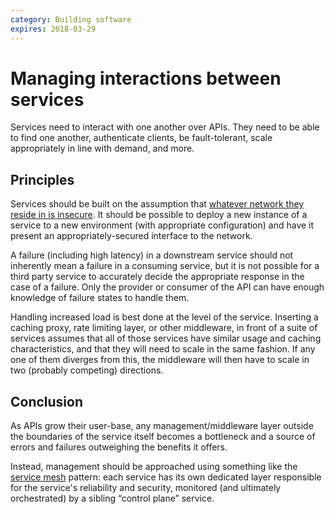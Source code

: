 ```yaml
---
category: Building software
expires: 2018-03-29
---
```

# Managing interactions between services

Services need to interact with one another over APIs. They need to be
able to find one another, authenticate clients, be fault-tolerant,
scale appropriately in line with demand, and more.

## Principles

Services should be built on the assumption that [whatever network they
reside in is
insecure](https://en.wikipedia.org/wiki/Fallacies_of_distributed_computing).
It should be possible to deploy a new instance of a service to a new
environment (with appropriate configuration) and have it present an
appropriately-secured interface to the network.

A failure (including high latency) in a downstream service should not
inherently mean a failure in a consuming service, but it is not possible
for a third party service to accurately decide the appropriate response
in the case of a failure. Only the provider or consumer of the API can
have enough knowledge of failure states to handle them.

Handling increased load is best done at the level of the service.
Inserting a caching proxy, rate limiting layer, or other middleware, in
front of a suite of services assumes that all of those services have
similar usage and caching characteristics, and that they will need to
scale in the same fashion. If any one of them diverges from this, the
middleware will then have to scale in two (probably competing)
directions.

## Conclusion

As APIs grow their user-base, any management/middleware layer outside
the boundaries of the service itself becomes a bottleneck and a source
of errors and failures outweighing the benefits it offers.

Instead, management should be approached using something like the
[service
mesh](http://philcalcado.com/2017/08/03/pattern_service_mesh.html)
pattern: each service has its own dedicated layer responsible for the
service's reliability and security, monitored (and ultimately
orchestrated) by a sibling “control plane” service.
